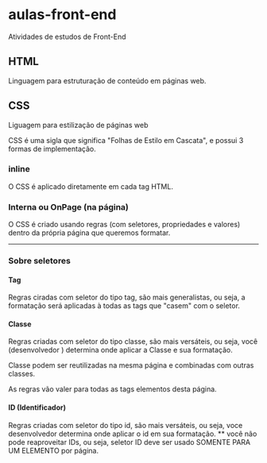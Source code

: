 # aulas-front-end
 Atividades de estudos de Front-End
## HTML

Linguagem para estruturação de conteúdo em páginas web.

## CSS 

Liguagem para estilização de páginas web

CSS é uma sigla que significa "Folhas de Estilo em Cascata", e possui 3 formas de implementação.

### inline 

O CSS é aplicado diretamente em cada tag HTML.

### Interna ou OnPage (na página)

O CSS é criado usando regras (com seletores, propriedades e valores) dentro da própria página que queremos formatar.

---

### Sobre seletores

#### Tag 

Regras ciradas com seletor do tipo tag, são mais generalistas, ou seja, a formatação será aplicadas à todas as tags que "casem" com o seletor.

#### Classe

Regras criadas com seletor do tipo classe, são mais versáteis, ou seja, você (desenvolvedor ) determina onde aplicar a Classe e sua formatação.

Classe podem ser reutilizadas na mesma página e combinadas com outras classes.


As regras vão valer para todas as tags elementos desta página.

#### ID (Identificador) 

Regras criadas com seletor do tipo id, são mais versáteis, ou seja, voce desenvolvedor determina onde aplicar o id em sua formatação. ** você não pode reaproveitar IDs, ou seja, seletor ID deve ser usado SOMENTE PARA UM ELEMENTO por página.